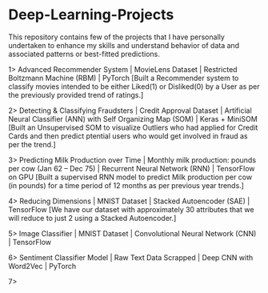 # Deep-Learning-Projects
This repository contains few of the projects that I have personally undertaken to enhance my skills and understand behavior of data and associated patterns or best-fitted predictions.

1> Advanced Recommender System | MovieLens Dataset | Restricted Boltzmann Machine (RBM) | PyTorch
   [Built a Recommender system to classify movies intended to be either Liked(1) or Disliked(0) by a User as per the previously provided trend of ratings.]

2> Detecting & Classifying Fraudsters | Credit Approval Dataset | Artificial Neural Classifier (ANN) with Self Organizing Map (SOM) | Keras + MiniSOM 
   [Built an Unsupervised SOM to visualize Outliers who had applied for Credit Cards and then predict ptential users who would get involved in fraud as per the trend.]

3> Predicting Milk Production over Time | Monthly milk production: pounds per cow (Jan 62 – Dec 75) | Recurrent Neural Network (RNN) | TensorFlow on GPU
   [Built a supervised RNN model to predict Milk production per cow (in pounds) for a time period of 12 months as per previous year trends.]

4> Reducing Dimensions | MNIST Dataset | Stacked Autoencoder (SAE) | TensorFlow  [We have our dataset with approximately 30 attributes that we will reduce to just 2 using a Stacked Autoencoder.]

5> Image Classifier | MNIST Dataset | Convolutional Neural Network (CNN) | TensorFlow

6> Sentiment Classifier Model | Raw Text Data Scrapped | Deep CNN with Word2Vec | PyTorch

7> 

